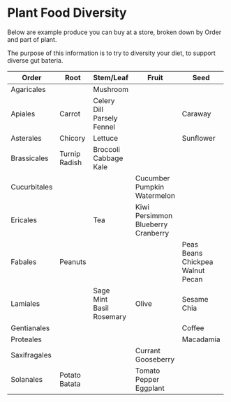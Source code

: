 # Plant Food Diversity

Below are example produce you can buy at a store, broken down by Order and part of plant.

The purpose of this information is to try to diversity your diet, to support diverse gut bateria.

| Order      | Root  | Stem/Leaf| Fruit    | Seed    |
|------------|-------|----------|----------|---------|
|Agaricales  |       |Mushroom  |          |         |
|Apiales     |Carrot |Celery<br>Dill<br>Parsely<br>Fennel |          |Caraway|
|Asterales   |Chicory|Lettuce   |          |Sunflower|
|Brassicales |Turnip<br>Radish|Broccoli<br>Cabbage<br>Kale| | |
|Cucurbitales| | |Cucumber<br>Pumpkin<br>Watermelon| |
|Ericales    |       |Tea       |Kiwi<br>Persimmon<br>Blueberry<br>Cranberry| |
|Fabales     |Peanuts|          |          |Peas<br>Beans<br>Chickpea<br>Walnut<br>Pecan |
|Lamiales    |       |Sage<br>Mint<br>Basil<br>Rosemary|Olive|Sesame<br>Chia|
|Gentianales |       |          |          |Coffee   |
|Proteales   |       |          |          |Macadamia|
|Saxifragales|       |          |Currant<br>Gooseberry|         |
|Solanales   |Potato<br>Batata| | Tomato<br>Pepper<br>Eggplant| |

